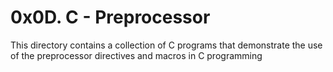 # 0x0D. C - Preprocessor

This directory contains a collection of C programs that demonstrate the use of the preprocessor directives and macros in C programming
